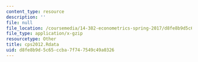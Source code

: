 ```yaml
---
content_type: resource
description: ''
file: null
file_location: /coursemedia/14-382-econometrics-spring-2017/d8fe8b9d5c65ccba7f747549c49a0326_cps2012.Rdata
file_type: application/x-gzip
resourcetype: Other
title: cps2012.Rdata
uid: d8fe8b9d-5c65-ccba-7f74-7549c49a0326
---
```

